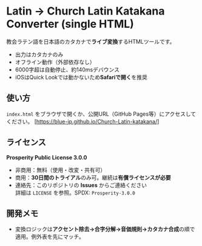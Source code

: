 # Latin → Church Latin Katakana Converter (single HTML)
教会ラテン語を日本語のカタカナで**ライブ変換**するHTMLツールです。
- 出力はカタカナのみ
- オフライン動作（外部依存なし）
- 6000字超は自動停止、約140msデバウンス
- iOSはQuick Lookでは動かないため**Safariで開く**を推奨

## 使い方
`index.html` をブラウザで開くか、公開URL（GitHub Pages等）にアクセスしてください。
[https://blue-jp.github.io/Church-Latin-katakana/]

## ライセンス
**Prosperity Public License 3.0.0**  
- 非商用：無料（使用・改変・共有可）  
- 商用：**30日間のトライアル**のみ可。継続は**有償ライセンスが必要**  
- 連絡先：このリポジトリの **Issues** からご連絡ください  
詳細は `LICENSE` を参照。SPDX: `Prosperity-3.0.0`

## 開発メモ
- 変換ロジックは**アクセント除去→合字分解→音価規則→カタカナ合成**の順で適用。例外表を先にマッチ。
